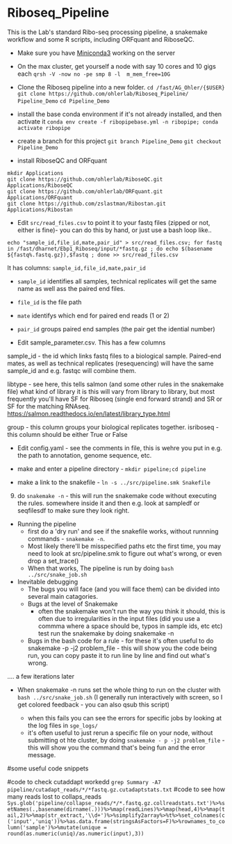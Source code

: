 # Riboseq_Pipeline
This is the Lab's standard Ribo-seq processing pipeline, a snakemake workflow and some R scripts, including ORFquant and RiboseQC.

- Make sure you have [Miniconda3](https://docs.conda.io/en/latest/miniconda.html) working on the server

- On the max cluster, get yourself a node with say 10 cores and 10 gigs each
``qrsh -V -now no -pe smp 8 -l  m_mem_free=10G``

- Clone the Riboseq pipeline into a new folder.
``cd /fast/AG_Ohler/{$USER}``
``git clone https://github.com/ohlerlab/Riboseq_Pipeline/ Pipeline_Demo``
`cd Pipeline_Demo`

- install the base conda environment if it's not already installed, and then activate it
``conda env create -f ribopipebase.yml -n ribopipe;
conda activate ribopipe``

- create a branch for this project
``git branch Pipeline_Demo``
``git checkout Pipeline_Demo``

- install RiboseQC and ORFquant
```
mkdir Applications
git clone https://github.com/ohlerlab/RiboseQC.git Applications/RiboseQC
git clone https://github.com/ohlerlab/ORFquant.git Applications/ORFquant
git clone https://github.com/zslastman/Ribostan.git Applications/Ribostan
```

- Edit ``src/read_files.csv`` to point it to your fastq files (zipped or not, either is fine)- you can do this by hand, or just use a bash loop like..

``echo "sample_id,file_id,mate,pair_id" > src/read_files.csv; for fastq in /fast/dharnet/Ebp1_Riboseq/input/*fastq.gz ; do echo $(basename ${fastq%.fastq.gz}),$fastq ; done >> src/read_files.csv``


It has columns: ``sample_id,file_id,mate,pair_id`` 

- ``sample_id`` identifies all samples, technical replicates will get the same name as well ass the paired end files.
- ``file_id`` is the file path
- ``mate`` identifys which end for paired end reads (1 or 2)
- ``pair_id`` groups paired end samples (the pair get the idential number)

- Edit sample_parameter.csv. This has a few columns

sample_id - the id which links fastq files to a biological sample. Paired-end mates, as well as technical replicates (resequencing) will have the same sample_id and e.g. fastqc will combine them.

libtype - see here, this tells salmon (and some other rules in the snakemake file) what kind of library it is
this will vary from library to library, but most frequently you'll have SF for Riboseq (single end forward strand) and SR or SF for the matching RNAseq.
https://salmon.readthedocs.io/en/latest/library_type.html

group - this column groups your biological replicates together.
isriboseq - this column should be either True or False

- Edit config.yaml - see the comments in file, this is wehre you put in e.g. the path to annotation, genome sequence, etc.

- make and enter a pipeline directory - ``mkdir pipeline;cd pipeline``
- make a link to the snakefile - ``ln -s ../src/pipeline.smk Snakefile``
9) do ``snakemake -n``  - this will run the snakemake code without executing the rules.  somewhere inside it and then e.g. look at sampledf or seqfilesdf to make sure they look right.
- Running the pipeline
    - first do a 'dry run' and see if the snakefile works, without runnning commands - `snakemake -n`.
    - Most likely there'll be misspecified paths etc the first time, you may need to look at src/pipeline.smk to figure out what's wrong, or even drop a set_trace()
    - When that works, The pipeline is run by doing ```bash ../src/snake_job.sh```
- Inevitable debugging
    - The bugs you will face (and you will face them) can be divided into several main catagories.
    - Bugs at the level of Snakemake
        - often the snakemake won't run the way you think it should, this is often due to irregularities in the input files (did you use a commma where a space should be, typos in sample ids, etc etc) test run the snakemake by doing snakemake -n
    - Bugs in the bash code for a rule - for these it's often useful to do snakemake -p -j2 problem_file - this will show you the code being run, you can copy paste it to run line by line and find out what's wrong.
    

.... a few iterations later


- When snakemake -n runs set the whole thing to run on the cluster with ``bash ../src/snake_job.sh`` (I generally run interactively with screen, so I get colored feedback - you can also qsub this script)

	- when this fails you can see the errors for specific jobs by looking at the log files in ``sge_logs/``
	- it's often useful to just rerun a specific file on your node, without submitting ot hte cluster, by doing ``snakemake - p -j2 problem_file`` - this will show you the command that's being fun and the error message.

#some useful code snippets

#code to check cutaddapt workedd
    ```grep Summary -A7 pipeline/cutadapt_reads/*/*fastq.gz.cutadaptstats.txt```
#code to see how many reads lost to collaps_reads
```Sys.glob('pipeline/collapse_reads/*/*.fastq.gz.collreadstats.txt')%>%setNames(.,basename(dirname(.)))%>%map(readLines)%>%map(head,4)%>%map(tail,2)%>%map(str_extract,'\\d+')%>%simplify2array%>%t%>%set_colnames(c('input','uniq'))%>%as.data.frame(stringsAsFactors=F)%>%rownames_to_column('sample')%>%mutate(unique = round(as.numeric(uniq)/as.numeric(input),3))```

